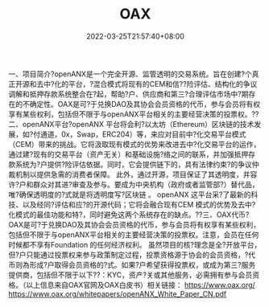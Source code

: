 ﻿---
weight: 
title: "OAX"
description: "openANX是一个完全开源、监管透明的交易系统"
date: 2022-03-25T21:57:40+08:00
lastmod: 2022-03-25T16:45:40+08:00
draft: false
authors: ["Metabd"]
featuredImage: "oax.webp"
link: ""
tags: ["数字代币","OAX"]
categories: ["navigation"]
navigation: ["数字代币"]
lightgallery: true
toc: true
pinned: false
recommend: false
recommend1: false
---
一、项目简介?openANX是一个完全开源、监管透明的交易系统。旨在创建?个真正开源和去中?化的平台，?混合模式将现有的CEM和信??险评估、结构化的争议调解和抵押存款系统整合在?起，帮助?户、供应商和第三?合理评估市场中?期存在的不确定性。OAX是可?于兑换DAO及其协会会员资格的代币，参与会员将有权享有某些权利，包括但不限于与openANX平台相关的主要经营决策的投票权。??二、openANX平台?openANX 平台将会利?以太坊（Ethereum）区块链的技术发展，如?付通道，0x，Swap，ERC204）等，来应对目前中?化交易平台模式（CEM）带来的挑战。它将汲取现有模式的优势来改进去中?化交易平台的运作，通过建?现有的交易平台（资产无关）和基础设施?络之间的联系，并加强抵押存款系统为?户提供?险评估依据。同时，它会提供链下的，具有法律约束?的争议仲裁机制以提供急需的消费者保障。
此外，通过开源，项目保证了其透明度，并容许?户和群众对其进?审查及参与。要成为中央机构（政府或者监管部?）替代品，唯?确保透明度的?式就是将透明度写?区块链 。
openANX 这平台采?了最新的科技、以及经同?评估和应?的开源代码；它将会融合现有CEM 模式的优势及去中?化模式的最佳功能和特?，同时避免这两个系统存在的缺点。??三、OAX代币?OAX是可?于兑换DAO及其协会会员资格的代币，参与会员将有权享有某些权利，包括但不限于与openANX平台相关的主要经营决策的投票权。注意，会员在任何时候都不享有Foundation 的任何经济权利。
虽然项目的核?理念是全?开放平台，但?户只能通过投票权来参与政策制定过程，投票资格源于协会的会员资格，?代币则為形成?户取得会员资格的?式。如果?户希望获得投票权，或成为第三?服务提供商，包括但不限于以下??：KYC，资产?关或其他服务，必需拥有参与会员资格。（以上信息来自OAX官网及OAX白皮书）相关链接：
https://www.oax.org/
https://www.oax.org/whitepapers/openANX_White_Paper_CN.pdf
